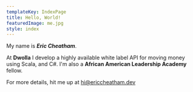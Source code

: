```yaml
---
templateKey: IndexPage
title: Hello, World!
featuredImage: me.jpg
style: index
---
```


My name is **_Eric Cheatham_**.

At **Dwolla** I develop a highly available white label API for moving money using Scala, and C#. I'm also a **African American Leadership Academy** fellow.

<span class="secondary-text">

For more details, hit me up at [hi@ericcheatham.dev](mailto:hi@ericcheatham.dev)

</span>
